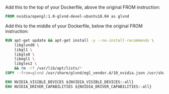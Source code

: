 Add this to the top of your Dockerfile, above the original FROM instruction:
```dockerfile
FROM nvidia/opengl:1.0-glvnd-devel-ubuntu18.04 as glvnd
```

Add this to the middle of your Dockerfile, below the original FROM instruction:
```dockerfile
RUN apt-get update && apt-get install -y --no-install-recommends \
    libglvnd0 \
    libgl1 \
    libglx0 \
    libegl1 \
    libgles2 \
    && rm -rf /var/lib/apt/lists/*
COPY --from=glvnd /usr/share/glvnd/egl_vendor.d/10_nvidia.json /usr/share/glvnd/egl_vendor.d/10_nvidia.json

ENV NVIDIA_VISIBLE_DEVICES ${NVIDIA_VISIBLE_DEVICES:-all}
ENV NVIDIA_DRIVER_CAPABILITIES ${NVIDIA_DRIVER_CAPABILITIES:-all}
```